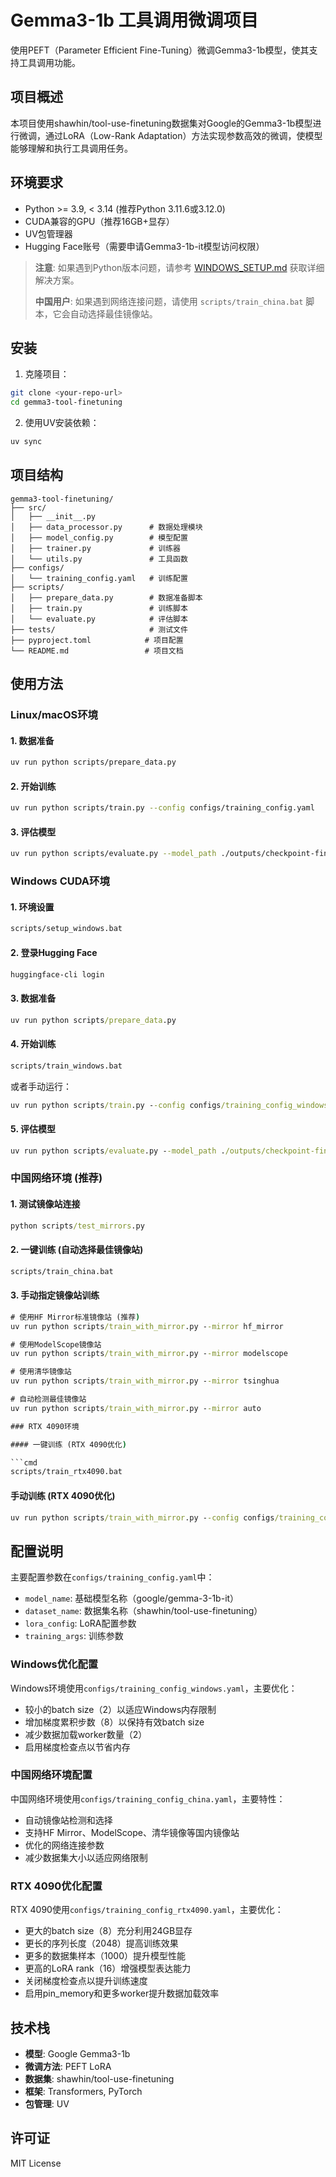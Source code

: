 # Gemma3-1b 工具调用微调项目

使用PEFT（Parameter Efficient Fine-Tuning）微调Gemma3-1b模型，使其支持工具调用功能。

## 项目概述

本项目使用shawhin/tool-use-finetuning数据集对Google的Gemma3-1b模型进行微调，通过LoRA（Low-Rank Adaptation）方法实现参数高效的微调，使模型能够理解和执行工具调用任务。

## 环境要求

- Python >= 3.9, < 3.14 (推荐Python 3.11.6或3.12.0)
- CUDA兼容的GPU（推荐16GB+显存）
- UV包管理器
- Hugging Face账号（需要申请Gemma3-1b-it模型访问权限）

> **注意**: 如果遇到Python版本问题，请参考 [WINDOWS_SETUP.md](WINDOWS_SETUP.md) 获取详细解决方案。
> 
> **中国用户**: 如果遇到网络连接问题，请使用 `scripts/train_china.bat` 脚本，它会自动选择最佳镜像站。

## 安装

1. 克隆项目：
```bash
git clone <your-repo-url>
cd gemma3-tool-finetuning
```

2. 使用UV安装依赖：
```bash
uv sync
```

## 项目结构

```
gemma3-tool-finetuning/
├── src/
│   ├── __init__.py
│   ├── data_processor.py      # 数据处理模块
│   ├── model_config.py        # 模型配置
│   ├── trainer.py             # 训练器
│   └── utils.py               # 工具函数
├── configs/
│   └── training_config.yaml   # 训练配置
├── scripts/
│   ├── prepare_data.py        # 数据准备脚本
│   ├── train.py               # 训练脚本
│   └── evaluate.py            # 评估脚本
├── tests/                     # 测试文件
├── pyproject.toml            # 项目配置
└── README.md                 # 项目文档
```

## 使用方法

### Linux/macOS环境

#### 1. 数据准备

```bash
uv run python scripts/prepare_data.py
```

#### 2. 开始训练

```bash
uv run python scripts/train.py --config configs/training_config.yaml
```

#### 3. 评估模型

```bash
uv run python scripts/evaluate.py --model_path ./outputs/checkpoint-final
```

### Windows CUDA环境

#### 1. 环境设置

```cmd
scripts/setup_windows.bat
```

#### 2. 登录Hugging Face

```cmd
huggingface-cli login
```

#### 3. 数据准备

```cmd
uv run python scripts/prepare_data.py
```

#### 4. 开始训练

```cmd
scripts/train_windows.bat
```

或者手动运行：

```cmd
uv run python scripts/train.py --config configs/training_config_windows.yaml
```

#### 5. 评估模型

```cmd
uv run python scripts/evaluate.py --model_path ./outputs/checkpoint-final
```

### 中国网络环境 (推荐)

#### 1. 测试镜像站连接

```cmd
python scripts/test_mirrors.py
```

#### 2. 一键训练 (自动选择最佳镜像站)

```cmd
scripts/train_china.bat
```

#### 3. 手动指定镜像站训练

```cmd
# 使用HF Mirror标准镜像站 (推荐)
uv run python scripts/train_with_mirror.py --mirror hf_mirror

# 使用ModelScope镜像站
uv run python scripts/train_with_mirror.py --mirror modelscope

# 使用清华镜像站
uv run python scripts/train_with_mirror.py --mirror tsinghua

# 自动检测最佳镜像站
uv run python scripts/train_with_mirror.py --mirror auto

### RTX 4090环境

#### 一键训练 (RTX 4090优化)

```cmd
scripts/train_rtx4090.bat
```

#### 手动训练 (RTX 4090优化)

```cmd
uv run python scripts/train_with_mirror.py --config configs/training_config_rtx4090.yaml --mirror hf_mirror
```

## 配置说明

主要配置参数在`configs/training_config.yaml`中：

- `model_name`: 基础模型名称（google/gemma-3-1b-it）
- `dataset_name`: 数据集名称（shawhin/tool-use-finetuning）
- `lora_config`: LoRA配置参数
- `training_args`: 训练参数

### Windows优化配置

Windows环境使用`configs/training_config_windows.yaml`，主要优化：

 - 较小的batch size（2）以适应Windows内存限制
 - 增加梯度累积步数（8）以保持有效batch size
 - 减少数据加载worker数量（2）
 - 启用梯度检查点以节省内存

### 中国网络环境配置

中国网络环境使用`configs/training_config_china.yaml`，主要特性：

 - 自动镜像站检测和选择
 - 支持HF Mirror、ModelScope、清华镜像等国内镜像站
 - 优化的网络连接参数
 - 减少数据集大小以适应网络限制

### RTX 4090优化配置

RTX 4090使用`configs/training_config_rtx4090.yaml`，主要优化：

 - 更大的batch size（8）充分利用24GB显存
 - 更长的序列长度（2048）提高训练效果
 - 更多的数据集样本（1000）提升模型性能
 - 更高的LoRA rank（16）增强模型表达能力
 - 关闭梯度检查点以提升训练速度
 - 启用pin_memory和更多worker提升数据加载效率

## 技术栈

- **模型**: Google Gemma3-1b
- **微调方法**: PEFT LoRA
- **数据集**: shawhin/tool-use-finetuning
- **框架**: Transformers, PyTorch
- **包管理**: UV

## 许可证

MIT License
